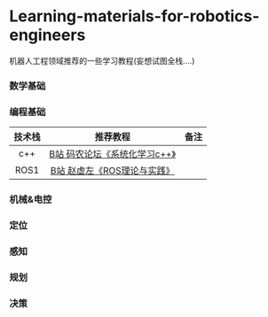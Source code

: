 # Learning-materials-for-robotics-engineers
机器人工程领域推荐的一些学习教程(妄想试图全栈....)


### 数学基础  


### 编程基础
| 技术栈 | 推荐教程 | 备注 | 
| :----: | :----: | :----: |
| c++ | [B站 码农论坛《系统化学习c++》](https://www.bilibili.com/video/BV1o8411x7K3/?spm_id_from=333.337.search-card.all.click&vd_source=b86740d9f2b244ac781ad5f60dd8e818)   |  |  
| ROS1 | [B站 赵虚左《ROS理论与实践》](https://www.bilibili.com/video/BV1Ub4y1a7PH/?spm_id_from=333.999.0.0&vd_source=b86740d9f2b244ac781ad5f60dd8e818)   |  |  


### 机械&电控


### 定位

### 感知  

### 规划



### 决策
